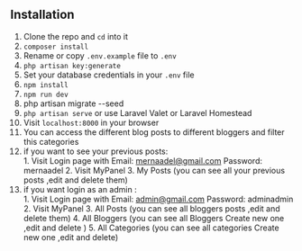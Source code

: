 ## Installation
1. Clone the repo and `cd` into it
2. `composer install`
3. Rename or copy `.env.example` file to `.env`
4. `php artisan key:generate`
5. Set your database credentials in your `.env` file
6. `npm install`
7. `npm run dev`
8. php artisan migrate --seed
9. `php artisan serve` or use Laravel Valet or Laravel Homestead
10. Visit `localhost:8000` in your browser
11. You can access the different blog posts to different bloggers and filter this categories
12. if you want to see your previous posts:<br>
              1. Visit Login page with Email: mernaadel@gmail.com Password: mernaadel
              2. Visit MyPanel
              3. My Posts (you can see all your previous posts ,edit and delete them)
13. if you want login as an admin :           
              1. Visit Login page with Email: admin@gmail.com Password: adminadmin
              2. Visit MyPanel
              3. All Posts (you can see all bloggers posts ,edit and delete them)
              4. All Bloggers (you can see all Bloggers Create new one ,edit and delete )
              5. All Categories (you can see all categories Create new one ,edit and delete)
  
